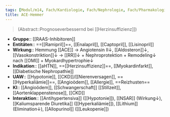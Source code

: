 ```yaml
---
tags: [Modul/m14, Fach/Kardiologie, Fach/Nephrologie, Fach/Pharmakologie/Medikament/Untergruppe]
title: ACE-Hemmer
---
```

> (Abstract::Prognoseverbessernd bei [[Herzinsuffizienz]])
- **Gruppe**:: [[RAAS-Inhibitoren]]
- **Entitäten**:: ==[[Ramipril]]==, [[Enalapril]], [[Captopril]], [[Lisinopril]]
- **Wirkung**:: Hemmung [[ACE]] → Angiotensin II↓, [[Aldosteron]]↓, [[Vasokonstriktion]]↓ → [[RR]]↓ + Nephroprotektion + Remodeling↓ nach [[OMI]] + Myokardhypertrophie↓ 
- **Indikation**:: [[aHTN]], ==[[Herzinsuffizienz]]==, [[Myokardinfarkt]], [[Diabetische Nephropathie]]
- **UAW**:: [[Hypotonie]], [[CKD]]/[[Nierenversagen]], ==[[Hyperkaliämie]]==, [[Angioödem]], [[Allergie]], ==Reizhusten==
- **KI**:: [[Angioödem]], [[Schwangerschaft]] [[Stillzeit]], [[Aortenklappenstenose]], [[CKD]]
- **Interaktion**:: [[Antihypertensiva]] ([[Hypotonie]]), [[NSAR]] (Wirkung↓), [[Kaliumsparende Diuretika]] ([[Hyperkaliämie]]), [[Lithium]] (Elimination↓), [[Allopurinol]] ([[Leukopenie]])